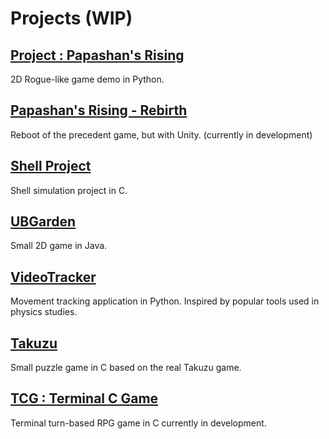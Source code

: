 # Projects (WIP)

## [Project : Papashan's Rising](https://github.com/ToxikSkrrt/Project-Papashans-Rising)

2D Rogue-like game demo in Python.

## [Papashan's Rising - Rebirth](https://github.com/ToxikSkrrt/Papashans-Rising-Rebirth)

Reboot of the precedent game, but with Unity. (currently in development)

## [Shell Project](https://github.com/ToxikSkrrt/Shell-project)

Shell simulation project in C.

## [UBGarden](https://github.com/ToxikSkrrt/UBGarden)

Small 2D game in Java.

## [VideoTracker](https://github.com/ToxikSkrrt/VideoTracker)

Movement tracking application in Python. Inspired by popular tools used in physics studies.

## [Takuzu](https://github.com/ToxikSkrrt/Takuzu)

Small puzzle game in C based on the real Takuzu game.

## [TCG : Terminal C Game](https://github.com/ToxikSkrrt/Terminal-C-Game)

Terminal turn-based RPG game in C currently in development.
